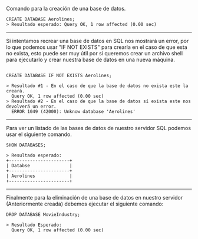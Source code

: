 Comando para la creación de una base de datos.
```
CREATE DATABASE Aerolines;
> Resultado esperado: Query OK, 1 row affected (0.00 sec)
```

--- 
Si intentamos recrear una base de datos en SQL nos mostrará un error, por lo que podemos usar "IF NOT EXISTS" para crearla en el caso de que esta no exista, esto puede ser muy útil por si queremos crear un archivo shell para ejecutarlo y crear nuestra base de datos en una nueva máquina. 
```

CREATE DATABASE IF NOT EXISTS Aerolines;

> Resultado #1 - En el caso de que la base de datos no exista este la creará.
  Query OK, 1 row affected (0.00 sec)
> Resultado #2 - En el caso de que la base de datos sí exista este nos devolverá un error.
  ERROR 1049 (42000): Unknow database 'Aerolines'
```
---
Para ver un listado de las bases de datos de nuestro servidor SQL podemos usar el siguiente comando.

```
SHOW DATABASES;

> Resultado esperado:
+-----------------------+
| Databse               |
+-----------------------+
| Aerolines             |
+-----------------------+
```
---
Finalmente para la eliminación de una base de datos en nuestro servidor (Anteriormente creada) debemos ejecutar el siguiente comando:

``` 
DROP DATABASE MovieIndustry;

> Resultado Esperado:
  Query OK, 1 row affected (0.00 sec)
```
